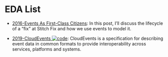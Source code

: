 # EDA List

- [2016-Events As First-Class Citizens](https://parg.co/UMx): In this post, I’ll discuss the lifecycle of a “fix” at Stitch Fix and how we use events to model it.

- [2019-CloudEvents ![code](https://ng-tech.icu/assets/code.svg)](https://github.com/cloudevents/spec): CloudEvents is a specification for describing event data in common formats to provide interoperability across services, platforms and systems.
